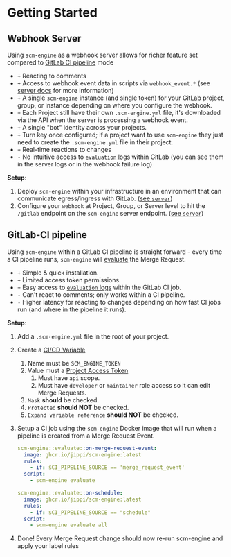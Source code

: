 # Getting Started

## Webhook Server

Using `scm-engine` as a webhook server allows for richer feature set compared to [GitLab CI pipeline](#gitlab-ci-pipeline) mode

- `+` Reacting to comments
- `+` Access to webhook event data in scripts via `webhook_event.*` (see [server docs](#server) for more information)
- `+` A single `scm-engine` instance (and single token) for your GitLab project, group, or instance depending on where you configure the webhook.
- `+` Each Project still have their own `.scm-engine.yml` file, it's downloaded via the API when the server is processing a webhook event.
- `+` A single "bot" identity across your projects.
- `+` Turn key once configured; if a project want to use `scm-engine` they just need to create the `.scm-engine.yml` file in their project.
- `+` Real-time reactions to changes
- `-` No intuitive access to [`evaluation` logs](#evaluate) within GitLab (you can see them in the server logs or in the webhook failure log)

**Setup**:

1. Deploy `scm-engine` within your infrastructure in an environment that can communicate egress/ingress with GitLab. ([see `server`](#server))
1. Configure your `webhook` at Project, Group, or Server level to hit the `/gitlab` endpoint on the `scm-engine` server endpoint. ([see `server`](#server))

## GitLab-CI pipeline

Using `scm-engine` within a GitLab CI pipeline is straight forward - every time a CI pipeline runs, `scm-engine` will [evaluate](#evaluate) the Merge Request.

- `+` Simple & quick installation.
- `+` Limited access token permissions.
- `+` Easy access to [`evaluation` logs](#evaluate) within the GitLab CI job.
- `-` Can't react to comments; only works within a CI pipeline.
- `-` Higher latency for reacting to changes depending on how fast CI jobs run (and where in the pipeline it runs).

**Setup**:

1. Add a `.scm-engine.yml` file in the root of your project.
1. Create a [CI/CD Variable](https://docs.gitlab.com/ee/ci/variables/#for-a-group)
    1. Name must be `SCM_ENGINE_TOKEN`
    1. Value must a [Project Access Token](https://docs.gitlab.com/ee/user/project/settings/project_access_tokens.html)
        1. Must have `api` scope.
        1. Must have `developer` or `maintainer` role access so it can edit Merge Requests.
    1. `Mask` **should** be checked.
    1. `Protected` **should NOT** be checked.
    1. `Expand variable reference` **should NOT** be checked.
1. Setup a CI job using the `scm-engine` Docker image that will run when a pipeline is created from a Merge Request Event.

    ```yaml
    scm-engine::evaluate::on-merge-request-event:
      image: ghcr.io/jippi/scm-engine:latest
      rules:
        - if: $CI_PIPELINE_SOURCE == 'merge_request_event'
      script:
        - scm-engine evaluate

    scm-engine::evaluate::on-schedule:
      image: ghcr.io/jippi/scm-engine:latest
      rules:
        - if: $CI_PIPELINE_SOURCE == "schedule"
      script:
        - scm-engine evaluate all
    ```

1. Done! Every Merge Request change should now re-run scm-engine and apply your label rules
